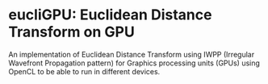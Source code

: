 # eucliGPU: Euclidean Distance Transform on GPU

An implementation of Euclidean Distance Transform using IWPP (Irregular Wavefront Propagation pattern)
for Graphics processing units (GPUs) using OpenCL to be able to run in different devices.